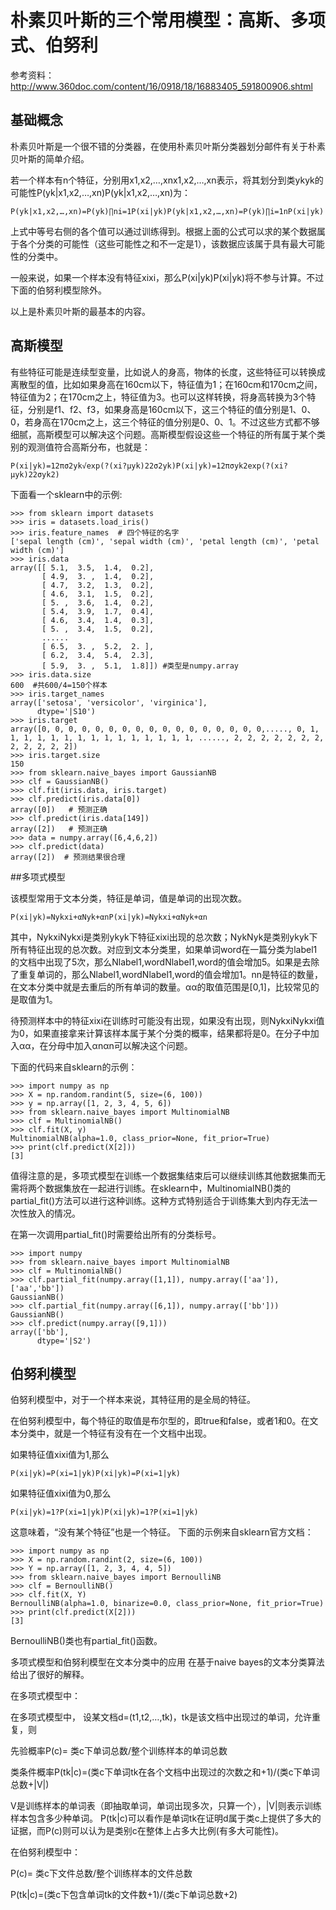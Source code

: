 # 朴素贝叶斯的三个常用模型：高斯、多项式、伯努利 

参考资料：http://www.360doc.com/content/16/0918/18/16883405_591800906.shtml

## 基础概念

朴素贝叶斯是一个很不错的分类器，在使用朴素贝叶斯分类器划分邮件有关于朴素贝叶斯的简单介绍。

若一个样本有n个特征，分别用x1,x2,…,xnx1,x2,…,xn表示，将其划分到类ykyk的可能性P(yk|x1,x2,…,xn)P(yk|x1,x2,…,xn)为：

	P(yk|x1,x2,…,xn)=P(yk)∏ni=1P(xi|yk)P(yk|x1,x2,…,xn)=P(yk)∏i=1nP(xi|yk)

上式中等号右侧的各个值可以通过训练得到。根据上面的公式可以求的某个数据属于各个分类的可能性（这些可能性之和不一定是1），该数据应该属于具有最大可能性的分类中。

一般来说，如果一个样本没有特征xixi，那么P(xi|yk)P(xi|yk)将不参与计算。不过下面的伯努利模型除外。

以上是朴素贝叶斯的最基本的内容。

## 高斯模型
有些特征可能是连续型变量，比如说人的身高，物体的长度，这些特征可以转换成离散型的值，比如如果身高在160cm以下，特征值为1；在160cm和170cm之间，特征值为2；在170cm之上，特征值为3。也可以这样转换，将身高转换为3个特征，分别是f1、f2、f3，如果身高是160cm以下，这三个特征的值分别是1、0、0，若身高在170cm之上，这三个特征的值分别是0、0、1。不过这些方式都不够细腻，高斯模型可以解决这个问题。高斯模型假设这些一个特征的所有属于某个类别的观测值符合高斯分布，也就是：

	P(xi|yk)=12πσ2yk√exp(?(xi?μyk)22σ2yk)P(xi|yk)=12πσyk2exp(?(xi?μyk)22σyk2)

下面看一个sklearn中的示例:

	>>> from sklearn import datasets
	>>> iris = datasets.load_iris()
	>>> iris.feature_names  # 四个特征的名字
	['sepal length (cm)', 'sepal width (cm)', 'petal length (cm)', 'petal width (cm)']
	>>> iris.data
	array([[ 5.1,  3.5,  1.4,  0.2],
	       [ 4.9,  3. ,  1.4,  0.2],
	       [ 4.7,  3.2,  1.3,  0.2],
	       [ 4.6,  3.1,  1.5,  0.2],
	       [ 5. ,  3.6,  1.4,  0.2],
	       [ 5.4,  3.9,  1.7,  0.4],
	       [ 4.6,  3.4,  1.4,  0.3],
	       [ 5. ,  3.4,  1.5,  0.2],
	       ......
	       [ 6.5,  3. ,  5.2,  2. ],
	       [ 6.2,  3.4,  5.4,  2.3],
	       [ 5.9,  3. ,  5.1,  1.8]]) #类型是numpy.array
	>>> iris.data.size  
	600  #共600/4=150个样本
	>>> iris.target_names
	array(['setosa', 'versicolor', 'virginica'], 
	      dtype='|S10')
	>>> iris.target
	array([0, 0, 0, 0, 0, 0, 0, 0, 0, 0, 0, 0, 0, 0, 0, 0, 0,....., 0, 1, 1, 1, 1, 1, 1, 1, 1, 1, 1, 1, 1, 1, 1, 1, ......, 2, 2, 2, 2, 2, 2, 2, 2, 2, 2, 2, 2])
	>>> iris.target.size
	150
	>>> from sklearn.naive_bayes import GaussianNB
	>>> clf = GaussianNB()
	>>> clf.fit(iris.data, iris.target)
	>>> clf.predict(iris.data[0])
	array([0])   # 预测正确
	>>> clf.predict(iris.data[149])
	array([2])   # 预测正确
	>>> data = numpy.array([6,4,6,2])
	>>> clf.predict(data)
	array([2])  # 预测结果很合理


##多项式模型

该模型常用于文本分类，特征是单词，值是单词的出现次数。

	P(xi|yk)=Nykxi+αNyk+αnP(xi|yk)=Nykxi+αNyk+αn

其中，NykxiNykxi是类别ykyk下特征xixi出现的总次数；NykNyk是类别ykyk下所有特征出现的总次数。对应到文本分类里，如果单词word在一篇分类为label1的文档中出现了5次，那么Nlabel1,wordNlabel1,word的值会增加5。如果是去除了重复单词的，那么Nlabel1,wordNlabel1,word的值会增加1。nn是特征的数量，在文本分类中就是去重后的所有单词的数量。αα的取值范围是[0,1]，比较常见的是取值为1。

待预测样本中的特征xixi在训练时可能没有出现，如果没有出现，则NykxiNykxi值为0，如果直接拿来计算该样本属于某个分类的概率，结果都将是0。在分子中加入αα，在分母中加入αnαn可以解决这个问题。

下面的代码来自sklearn的示例：

	>>> import numpy as np
	>>> X = np.random.randint(5, size=(6, 100))
	>>> y = np.array([1, 2, 3, 4, 5, 6])
	>>> from sklearn.naive_bayes import MultinomialNB
	>>> clf = MultinomialNB()
	>>> clf.fit(X, y)
	MultinomialNB(alpha=1.0, class_prior=None, fit_prior=True)
	>>> print(clf.predict(X[2]))
	[3]

值得注意的是，多项式模型在训练一个数据集结束后可以继续训练其他数据集而无需将两个数据集放在一起进行训练。在sklearn中，MultinomialNB()类的partial_fit()方法可以进行这种训练。这种方式特别适合于训练集大到内存无法一次性放入的情况。

在第一次调用partial_fit()时需要给出所有的分类标号。

	>>> import numpy
	>>> from sklearn.naive_bayes import MultinomialNB
	>>> clf = MultinomialNB() 
	>>> clf.partial_fit(numpy.array([1,1]), numpy.array(['aa']), ['aa','bb'])
	GaussianNB()
	>>> clf.partial_fit(numpy.array([6,1]), numpy.array(['bb']))
	GaussianNB()
	>>> clf.predict(numpy.array([9,1]))
	array(['bb'], 
	      dtype='|S2')


## 伯努利模型

伯努利模型中，对于一个样本来说，其特征用的是全局的特征。

在伯努利模型中，每个特征的取值是布尔型的，即true和false，或者1和0。在文本分类中，就是一个特征有没有在一个文档中出现。

如果特征值xixi值为1,那么

	P(xi|yk)=P(xi=1|yk)P(xi|yk)=P(xi=1|yk)

如果特征值xixi值为0,那么

	P(xi|yk)=1?P(xi=1|yk)P(xi|yk)=1?P(xi=1|yk)

这意味着，“没有某个特征”也是一个特征。
下面的示例来自sklearn官方文档：

	>>> import numpy as np
	>>> X = np.random.randint(2, size=(6, 100))
	>>> Y = np.array([1, 2, 3, 4, 4, 5])
	>>> from sklearn.naive_bayes import BernoulliNB
	>>> clf = BernoulliNB()
	>>> clf.fit(X, Y)
	BernoulliNB(alpha=1.0, binarize=0.0, class_prior=None, fit_prior=True)
	>>> print(clf.predict(X[2]))
	[3]

BernoulliNB()类也有partial_fit()函数。

多项式模型和伯努利模型在文本分类中的应用
在基于naive bayes的文本分类算法给出了很好的解释。

在多项式模型中：

在多项式模型中， 设某文档d=(t1,t2,…,tk)，tk是该文档中出现过的单词，允许重复，则

先验概率P(c)= 类c下单词总数/整个训练样本的单词总数

类条件概率P(tk|c)=(类c下单词tk在各个文档中出现过的次数之和+1)/(类c下单词总数+|V|)

V是训练样本的单词表（即抽取单词，单词出现多次，只算一个），|V|则表示训练样本包含多少种单词。 P(tk|c)可以看作是单词tk在证明d属于类c上提供了多大的证据，而P(c)则可以认为是类别c在整体上占多大比例(有多大可能性)。

在伯努利模型中：

P(c)= 类c下文件总数/整个训练样本的文件总数

P(tk|c)=(类c下包含单词tk的文件数+1)/(类c下单词总数+2)